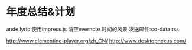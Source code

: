 年度总结&计划
========

ande lyric
使用impress.js
清空evernote
时间的风景
发送邮件:co-data rss

http://www.clementine-player.org/zh_CN/
http://www.desktopnexus.com/
